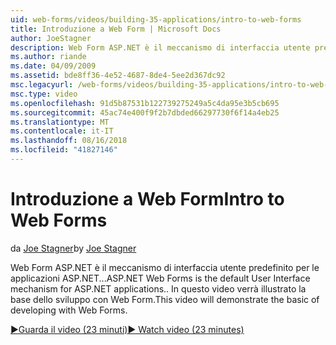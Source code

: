 ```yaml
---
uid: web-forms/videos/building-35-applications/intro-to-web-forms
title: Introduzione a Web Form | Microsoft Docs
author: JoeStagner
description: Web Form ASP.NET è il meccanismo di interfaccia utente predefinito per le applicazioni ASP.NET... In questo video verrà illustrato la base dello sviluppo con Web Form.
ms.author: riande
ms.date: 04/09/2009
ms.assetid: bde8ff36-4e52-4687-8de4-5ee2d367dc92
msc.legacyurl: /web-forms/videos/building-35-applications/intro-to-web-forms
msc.type: video
ms.openlocfilehash: 91d5b87531b122739275249a5c4da95e3b5cb695
ms.sourcegitcommit: 45ac74e400f9f2b7dbded66297730f6f14a4eb25
ms.translationtype: MT
ms.contentlocale: it-IT
ms.lasthandoff: 08/16/2018
ms.locfileid: "41827146"
---
```

<a name="intro-to-web-forms"></a><span data-ttu-id="fdc86-104">Introduzione a Web Form</span><span class="sxs-lookup"><span data-stu-id="fdc86-104">Intro to Web Forms</span></span>
====================
<span data-ttu-id="fdc86-105">da [Joe Stagner](https://github.com/JoeStagner)</span><span class="sxs-lookup"><span data-stu-id="fdc86-105">by [Joe Stagner](https://github.com/JoeStagner)</span></span>

<span data-ttu-id="fdc86-106">Web Form ASP.NET è il meccanismo di interfaccia utente predefinito per le applicazioni ASP.NET...</span><span class="sxs-lookup"><span data-stu-id="fdc86-106">ASP.NET Web Forms is the default User Interface mechanism for ASP.NET applications..</span></span> <span data-ttu-id="fdc86-107">In questo video verrà illustrato la base dello sviluppo con Web Form.</span><span class="sxs-lookup"><span data-stu-id="fdc86-107">This video will demonstrate the basic of developing with Web Forms.</span></span>

[<span data-ttu-id="fdc86-108">&#9654;Guarda il video (23 minuti)</span><span class="sxs-lookup"><span data-stu-id="fdc86-108">&#9654; Watch video (23 minutes)</span></span>](https://channel9.msdn.com/Blogs/ASP-NET-Site-Videos/intro-to-web-forms)

